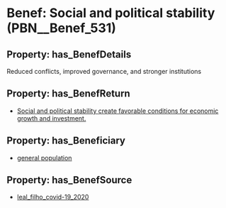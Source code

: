 # Benef: __Social and political stability__ (PBN__Benef_531)

## Property: has_BenefDetails

Reduced conflicts, improved governance, and stronger institutions

## Property: has_BenefReturn

* [Social and political stability create favorable conditions for economic growth and investment.](../BenefReturn/PBN__BenefReturn_582)

## Property: has_Beneficiary

* [general population](../Stakeholder/PBN__Stakeholder_9)

## Property: has_BenefSource

* [leal_filho_covid-19_2020](../Article/PBN__Article_109)

